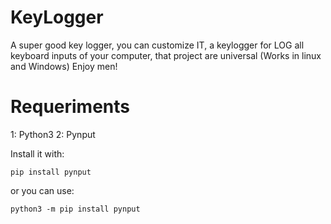 # KeyLogger
A super good key logger, you can customize IT, a keylogger for LOG all keyboard inputs of your computer, that project are universal (Works in linux and Windows) Enjoy men!

# Requeriments
1: Python3
2: Pynput

Install it with:
```
pip install pynput
```
or you can use:
```
python3 -m pip install pynput
```
